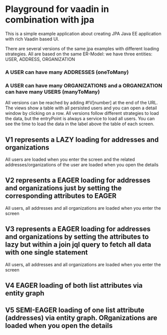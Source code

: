 # Playground for vaadin in combination with jpa

This is a simple example application about creating JPA Java EE application with rich Vaadin based UI.

There are several versions of the same jpa examples with different loading strategies. All are based on the same ER-Model: we have three entities: USER, ADDRESS, ORGANIZATION
### A USER can have many ADDRESSES (oneToMany)
### A USER can have many ORGANIZATIONS and a ORGANIZATION can have many USERS (manyToMany)
All versions can be reached by adding #!V[number] at the end of the URL. The views show a table with all persisted users and you can open a detail window by clicking on a row. All versions follow different strategies to load the data, but the entryPoint is always a service to load all users. You can see the time to load the data in the label above the table of each screen.
## V1 represents a LAZY loading for addresses and organizations
All users are loaded when you enter the screen and the related addresses/organizations of the user are loaded when you open the details
## V2 represents a EAGER loading for addresses and organizations just by setting the corresponding attributes to EAGER
All users, all addresses and all organizations are loaded when you enter the screen
## V3 represents a EAGER loading for addresses and organizations by setting the attributes to lazy but within a join jql query to fetch all data with one single statement
All users, all addresses and all organizations are loaded when you enter the screen
## V4 EAGER loading of both list attributes via entity graph
## V5 SEMI-EAGER loading of one list attribute (addresses) via entity graph. ORganizations are loaded when you open the details
